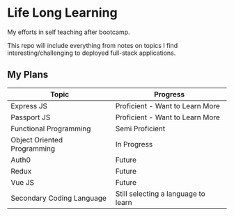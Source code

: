 # Life Long Learning

My efforts in self teaching after bootcamp.

This repo will include everything from notes on topics I find interesting/challenging to deployed full-stack applications.

## My Plans

| Topic                       | Progress                            |
| --------------------------- | ----------------------------------- |
| Express JS                  | Proficient - Want to Learn More     |
| Passport JS                 | Proficient - Want to Learn More     |
| Functional Programming      | Semi Proficient                     |
| Object Oriented Programming | In Progress                         |
| Auth0                       | Future                              |
| Redux                       | Future                              |
| Vue JS                      | Future                              |
| Secondary Coding Language   | Still selecting a language to learn |
